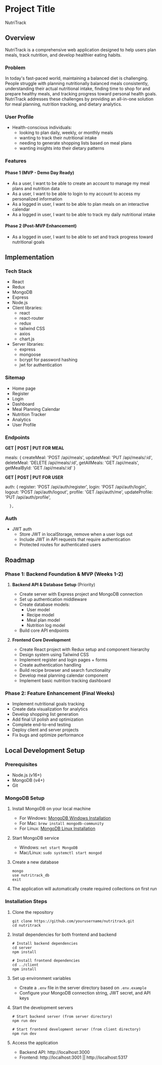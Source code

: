 # Project Title
NutriTrack

## Overview

NutriTrack is a comprehensive web application designed to help users plan meals, track nutrition, and develop healthier eating habits.

### Problem

In today's fast-paced world, maintaining a balanced diet is challenging. People struggle with planning nutritionally balanced meals consistently, understanding their actual nutritional intake, finding time to shop for and prepare healthy meals, and tracking progress toward personal health goals. NutriTrack addresses these challenges by providing an all-in-one solution for meal planning, nutrition tracking, and dietary analytics.

### User Profile

- Health-conscious individuals:
    - looking to plan daily, weekly, or monthly meals
    - wanting to track their nutritional intake
    - needing to generate shopping lists based on meal plans
    - wanting insights into their dietary patterns

### Features

#### Phase 1 (MVP - Demo Day Ready)
- As a user, I want to be able to create an account to manage my meal plans and nutrition data
- As a user, I want to be able to login to my account to access my personalized information
- As a logged in user, I want to be able to plan meals on an interactive calendar
- As a logged in user, I want to be able to track my daily nutritional intake

#### Phase 2 (Post-MVP Enhancement)
- As a logged in user, I want to be able to set and track progress toward nutritional goals


## Implementation

### Tech Stack

- React
- Redux
- MongoDB
- Express
- Node.js
- Client libraries: 
    - react
    - react-router
    - redux
    - tailwind CSS
    - axios
    - chart.js
- Server libraries:
    - express
    - mongoose
    - bcrypt for password hashing
    - jwt for authentication

### Sitemap

- Home page
- Register
- Login
- Dashboard
- Meal Planning Calendar
- Nutrition Tracker
- Analytics
- User Profile


### Endpoints

**GET | POST | PUT FOR MEAL**

  meals: {
        createMeal: 'POST /api/meals',
        updateMeal: 'PUT /api/meals/:id',
        deleteMeal: 'DELETE /api/meals/:id',
        getAllMeals: 'GET /api/meals',
        getMealById: 'GET /api/meals/:id'
      }

**GET | POST | PUT FOR USER**

 auth: {
        register: 'POST /api/auth/register',
        login: 'POST /api/auth/login',
        logout: 'POST /api/auth/logout',
        profile: 'GET /api/auth/me',
        updateProfile: 'PUT /api/auth/profile',
       
      },


### Auth

- JWT auth
    - Store JWT in localStorage, remove when a user logs out
    - Include JWT in API requests that require authentication
    - Protected routes for authenticated users

## Roadmap

### Phase 1: Backend Foundation & MVP (Weeks 1-2)
1. **Backend API & Database Setup** (Priority)
   - Create server with Express project and MongoDB connection
   - Set up authentication middleware
   - Create database models:
     - User model
     - Recipe model
     - Meal plan model
     - Nutrition log model
   - Build core API endpoints
 

2. **Frontend Core Development**
   - Create React project with Redux setup and component hierarchy
   - Design system using Tailwind CSS
   - Implement register and login pages + forms
   - Create authentication handling
   - Build recipe browser and search functionality
   - Develop meal planning calendar component
   - Implement basic nutrition tracking dashboard

### Phase 2: Feature Enhancement (Final Weeks)
- Implement nutritional goals tracking
- Create data visualization for analytics
- Develop shopping list generation
- Add final UI polish and optimization
- Complete end-to-end testing
- Deploy client and server projects
- Fix bugs and optimize performance

## Local Development Setup

### Prerequisites
- Node.js (v16+)
- MongoDB (v4+)
- Git

### MongoDB Setup
1. Install MongoDB on your local machine
   - For Windows: [MongoDB Windows Installation](https://www.mongodb.com/docs/manual/tutorial/install-mongodb-on-windows/)
   - For Mac: `brew install mongodb-community`
   - For Linux: [MongoDB Linux Installation](https://www.mongodb.com/docs/manual/administration/install-on-linux/)

2. Start MongoDB service
   - Windows: `net start MongoDB`
   - Mac/Linux: `sudo systemctl start mongod`

3. Create a new database
   ```
   mongo
   use nutritrack_db
   exit
   ```

4. The application will automatically create required collections on first run

### Installation Steps
1. Clone the repository
   ```
   git clone https://github.com/yourusername/nutritrack.git
   cd nutritrack
   ```

2. Install dependencies for both frontend and backend
   ```
   # Install backend dependencies
   cd server
   npm install
   
   # Install frontend dependencies
   cd ../client
   npm install
   ```

3. Set up environment variables
   - Create a `.env` file in the server directory based on `.env.example`
   - Configure your MongoDB connection string, JWT secret, and API keys

4. Start the development servers
   ```
   # Start backend server (from server directory)
   npm run dev
   
   # Start frontend development server (from client directory)
   npm run dev
   ```

5. Access the application
   - Backend API: http://localhost:3000
   - Frontend: http://localhost:3001 || http://localhost:5317